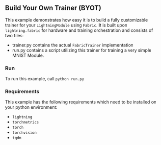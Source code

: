 ## Build Your Own Trainer (BYOT)

This example demonstrates how easy it is to build a fully customizable trainer for your `LightningModule` using `Fabric`.
It is built upon `lightning.fabric` for hardware and training orchestration and consists of two files:

- trainer.py contains the actual `FabricTrainer` implementation
- run.py contains a script utilizing this trainer for training a very simple MNIST Module.

### Run

To run this example, call `python run.py`

### Requirements

This example has the following requirements which need to be installed on your python environment:

- `lightning`
- `torchmetrics`
- `torch`
- `torchvision`
- `tqdm`
